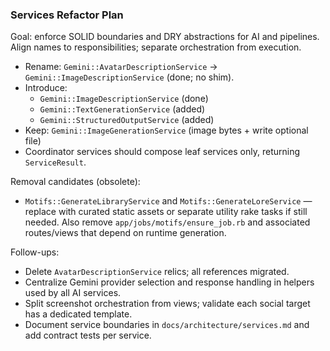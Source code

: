 ### Services Refactor Plan

Goal: enforce SOLID boundaries and DRY abstractions for AI and pipelines. Align names to responsibilities; separate orchestration from execution.

- Rename: `Gemini::AvatarDescriptionService` → `Gemini::ImageDescriptionService` (done; no shim).
- Introduce:
  - `Gemini::ImageDescriptionService` (done)
  - `Gemini::TextGenerationService` (added)
  - `Gemini::StructuredOutputService` (added)
- Keep: `Gemini::ImageGenerationService` (image bytes + write optional file)
- Coordinator services should compose leaf services only, returning `ServiceResult`.

Removal candidates (obsolete):
- `Motifs::GenerateLibraryService` and `Motifs::GenerateLoreService` — replace with curated static assets or separate utility rake tasks if still needed. Also remove `app/jobs/motifs/ensure_job.rb` and associated routes/views that depend on runtime generation.

Follow-ups:
- Delete `AvatarDescriptionService` relics; all references migrated.
- Centralize Gemini provider selection and response handling in helpers used by all AI services.
- Split screenshot orchestration from views; validate each social target has a dedicated template.
- Document service boundaries in `docs/architecture/services.md` and add contract tests per service.



